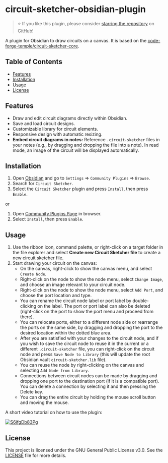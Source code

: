 # circuit-sketcher-obsidian-plugin

> ⭐️ If you like this plugin, please consider [starring the repository](https://github.com/code-forge-temple/circuit-sketcher-obsidian-plugin) on GitHub!

A plugin for Obsidian to draw circuits on a canvas. It is based on the [code-forge-temple/circuit-sketcher-core](https://github.com/code-forge-temple/circuit-sketcher-core).

## Table of Contents

- [Features](#features)
- [Installation](#installation)
- [Usage](#usage)
- [License](#license)

## Features

- Draw and edit circuit diagrams directly within Obsidian.
- Save and load circuit designs.
- Customizable library for circuit elements.
- Responsive design with automatic resizing.
- **Embed circuit diagrams in notes:** Reference `.circuit-sketcher` files in your notes (e.g., by dragging and dropping the file into a note). In read mode, an image of the circuit will be displayed automatically.

## Installation

1. Open [Obsidian](https://obsidian.md) and go to `Settings` ⇒ `Community Plugins` ⇒ `Browse`.
2. Search for `Circuit Sketcher`.
3. Select the `Circuit Sketcher` plugin and press `Install`, then press `Enable`.

or

1. Open [Community Plugins Page](https://obsidian.md/plugins?id=circuit-sketcher) in browser.
2. Select `Install`, then press `Enable`.

## Usage

1. Use the ribbon icon, command palette, or right-click on a target folder in the file explorer and select **Create new Circuit Sketcher file** to create a new circuit sketcher file.
2. Start drawing your circuit on the canvas:
    - On the canvas, right-click to show the canvas menu, and select `Create Node`.
    - Right-click on the node to show the node menu, select `Change Image`, and choose an image relevant to your circuit node.
    - Right-click on the node to show the node menu, select `Add Port`, and choose the port location and type.
    - You can rename the circuit node label or port label by double-clicking on the label. The port or port label can also be deleted (right-click on the port to show the port menu and proceed from there).
    - You can relocate ports, either to a different node side or rearrange the ports on the same side, by dragging and dropping the port to the desired location within the dotted blue area.
    - After you are satisfied with your changes to the circuit node, and if you wish to save the circuit node to reuse it in the current or a different `.circuit-sketcher` file, you can right-click on the circuit node and press `Save Node to Library` (this will update the root Obsidian vault `circuit-sketcher.lib` file).
    - You can reuse the node by right-clicking on the canvas and selecting `Add Node from Library`.
    - Connections between circuit nodes can be made by dragging and dropping one port to the destination port (if it is a compatible port). You can delete a connection by selecting it and then pressing the Delete key.
    - You can drag the entire circuit by holding the mouse scroll button and moving the mouse.

A short video tutorial on how to use the plugin:

[![S6ifgDb83Pg](https://img.youtube.com/vi/S6ifgDb83Pg/0.jpg)](https://www.youtube.com/watch?v=S6ifgDb83Pg)

## License
This project is licensed under the GNU General Public License v3.0. See the [LICENSE](LICENSE) file for more details.
